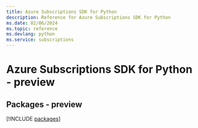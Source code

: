 ```yaml
---
title: Azure Subscriptions SDK for Python
description: Reference for Azure Subscriptions SDK for Python
ms.date: 02/06/2024
ms.topic: reference
ms.devlang: python
ms.service: subscriptions
---
```

# Azure Subscriptions SDK for Python - preview
## Packages - preview
[!INCLUDE [packages](subscriptions-index.md)]